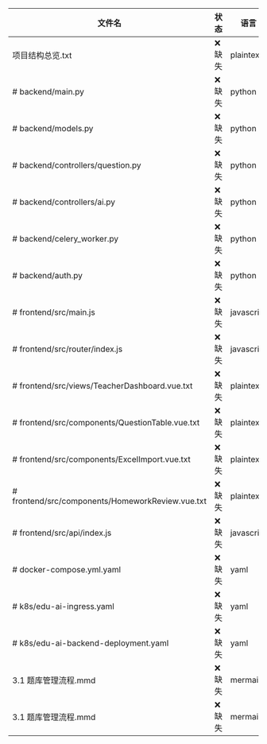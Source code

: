 | 文件名 | 状态 | 语言 |
|---|---|---|
| 项目结构总览.txt | ❌ 缺失 | plaintext |
| # backend/main.py | ❌ 缺失 | python |
| # backend/models.py | ❌ 缺失 | python |
| # backend/controllers/question.py | ❌ 缺失 | python |
| # backend/controllers/ai.py | ❌ 缺失 | python |
| # backend/celery_worker.py | ❌ 缺失 | python |
| # backend/auth.py | ❌ 缺失 | python |
| # frontend/src/main.js | ❌ 缺失 | javascript |
| # frontend/src/router/index.js | ❌ 缺失 | javascript |
| # frontend/src/views/TeacherDashboard.vue.txt | ❌ 缺失 | plaintext |
| # frontend/src/components/QuestionTable.vue.txt | ❌ 缺失 | plaintext |
| # frontend/src/components/ExcelImport.vue.txt | ❌ 缺失 | plaintext |
| # frontend/src/components/HomeworkReview.vue.txt | ❌ 缺失 | plaintext |
| # frontend/src/api/index.js | ❌ 缺失 | javascript |
| # docker-compose.yml.yaml | ❌ 缺失 | yaml |
| # k8s/edu-ai-ingress.yaml | ❌ 缺失 | yaml |
| # k8s/edu-ai-backend-deployment.yaml | ❌ 缺失 | yaml |
| 3.1 题库管理流程.mmd | ❌ 缺失 | mermaid |
| 3.1 题库管理流程.mmd | ❌ 缺失 | mermaid |
